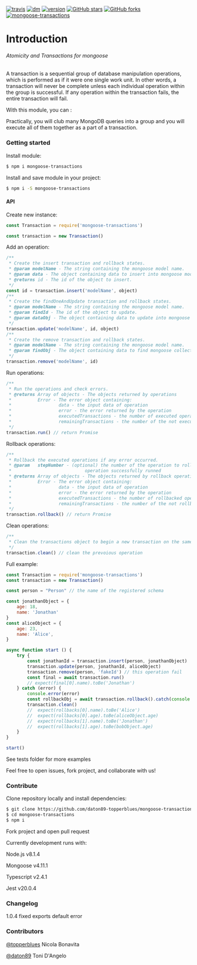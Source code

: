 [![travis](https://travis-ci.org/daton89-topperblues/mongoose-transactions.svg?branch=master)](https://www.npmjs.com/package/mongoose-transactions)
[![dm](https://img.shields.io/npm/dm/mongoose-transactions.svg)](https://www.npmjs.com/package/mongoose-transactions)
[![version](https://img.shields.io/npm/v/mongoose-transactions.svg)](https://www.npmjs.com/package/mongoose-transactions)
[![GitHub stars](https://img.shields.io/github/stars/daton89-topperblues/mongoose-transactions.svg?style=social&label=Star)](https://www.github.com/daton89-topperblues/mongoose-transactions)
[![GitHub forks](https://img.shields.io/github/forks/daton89-topperblues/mongoose-transactions.svg?style=social&label=Fork)](https://github.com/daton89-topperblues/mongoose-transactions)
[![mongoose-transactions](https://raw.githubusercontent.com/daton89-topperblues/mongoose-transactions/master/docs/img/mongoose-transactions.png)](https://www.npmjs.com/package/mongoose-transactions)
# Introduction
###### Atomicity and Transactions for mongoose
A transaction is a sequential group of database manipulation operations, which is performed as if it were one single work unit. In other words, a transaction will never be complete unless each individual operation within the group is successful. If any operation within the transaction fails, the entire transaction will fail.

With this module, you can :

Practically, you will club many MongoDB queries into a group and you will execute all of them together as a part of a transaction.

### Getting started
Install module: 
```sh
$ npm i mongoose-transactions
```

Install and save module in your project: 
```sh
$ npm i -S mongoose-transactions
```

#### API
Create new instance:
```js
const Transaction = require('mongoose-transactions')

const transaction = new Transaction()
```
Add an operation:
```js
/**
 * Create the insert transaction and rollback states.
 * @param modelName - The string containing the mongoose model name.
 * @param data - The object containing data to insert into mongoose model.
 * @returns id - The id of the object to insert.
 */
const id = transaction.insert('modelName', object)
/**
 * Create the findOneAndUpdate transaction and rollback states.
 * @param modelName - The string containing the mongoose model name.
 * @param findId - The id of the object to update.
 * @param dataObj - The object containing data to update into mongoose model.
 */
transaction.update('modelName', id, object)
/**
 * Create the remove transaction and rollback states.
 * @param modelName - The string containing the mongoose model name.
 * @param findObj - The object containing data to find mongoose collection.
 */
transaction.remove('modelName', id)
```
Run operations:
```js
/**
 * Run the operations and check errors.
 * @returns Array of objects - The objects returned by operations
 *          Error - The error object containing:
 *                  data - the input data of operation
 *                  error - the error returned by the operation
 *                  executedTransactions - the number of executed operations
 *                  remainingTransactions - the number of the not executed operations
 */
transaction.run() // return Promise 
```
Rollback operations:
```js
/**
 * Rollback the executed operations if any error occurred.
 * @param   stepNumber - (optional) the number of the operation to rollback - default to length of
 *                            operation successfully runned
 * @returns Array of objects - The objects returned by rollback operations
 *          Error - The error object containing:
 *                  data - the input data of operation
 *                  error - the error returned by the operation
 *                  executedTransactions - the number of rollbacked operations
 *                  remainingTransactions - the number of the not rollbacked operations
 */
transaction.rollback() // return Promise
```
Clean operations:
```js
/**
 * Clean the transactions object to begin a new transaction on the same instance.
 */
transaction.clean() // clean the prevoious operation
```
Full example: 
```js
const Transaction = require('mongoose-transactions') 
const transaction = new Transaction()

const person = "Person" // the name of the registered schema

const jonathanObject = {
    age: 18,
    name: 'Jonathan'
}
const aliceObject = {
    age: 23,
    name: 'Alice',
}

async function start () {
    try {
        const jonathanId = transaction.insert(person, jonathanObject)
        transaction.update(person, jonathanId, aliceObject)
        transaction.remove(person, 'fakeId') // this operation fail
        const final = await transaction.run()
        // expect(final[0].name).toBe('Jonathan')
    } catch (error) {
        console.error(error)
        const rollbackObj = await transaction.rollback().catch(console.error)
        transaction.clean()
        //  expect(rollbacks[0].name).toBe('Alice')
        //  expect(rollbacks[0].age).toBe(aliceObject.age)
        //  expect(rollbacks[1].name).toBe('Jonathan')
        //  expect(rollbacks[1].age).toBe(bobObject.age)    
    }
}

start()


```

See tests folder for more examples

Feel free to open issues, fork project, and collaborate with us!

### Contribute

Clone repository locally and install dependencies:
```sh
$ git clone https://github.com/daton89-topperblues/mongoose-transactions.git
$ cd mongoose-transactions
$ npm i
```

Fork project and open pull request 

Currently development runs with:

Node.js v8.1.4

Mongoose v4.11.1

Typescript v2.4.1

Jest v20.0.4

### Changelog

1.0.4 fixed exports default error 

### Contributors 
[@topperblues](https://github.com/topperblues) Nicola Bonavita

[@daton89](https://github.com/daton89) Toni D'Angelo
